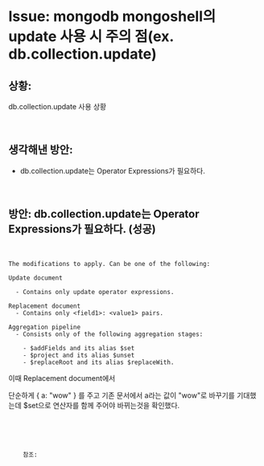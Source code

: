 <!--
author: Dailyscat
purpose: issue arrange
rules:
 (1) 헤더와 문단사이
    <br/>
    <br/>
 (2) 코드가 작성되는 부분은 >로 정리
 (3) 참조는 해당 내용 바로 아래
    <br/>
    <br/>
 (4) 명령어는 bold
 (5) 방안은 ## 안의 과정은 ###
-->

# Issue: mongodb mongoshell의 update 사용 시 주의 점(ex. db.collection.update)

## 상황:

db.collection.update 사용 상황

<br/>

## 생각해낸 방안:

- db.collection.update는 Operator Expressions가 필요하다.

<br/>

## 방안: db.collection.update는 Operator Expressions가 필요하다. (성공)

<br/>

    The modifications to apply. Can be one of the following:

    Update document

      - Contains only update operator expressions.

    Replacement document
      - Contains only <field1>: <value1> pairs.

    Aggregation pipeline
      - Consists only of the following aggregation stages:

        - $addFields and its alias $set
        - $project and its alias $unset
        - $replaceRoot and its alias $replaceWith.

이때 Replacement document에서

단순하게
{
a: "wow"
}
를 주고 기존 문서에서 a라는 값이 "wow"로 바꾸기를 기대했는데 \$set으로 연산자를 함께 주어야 바뀌는것을 확인했다.

<br/>
<br/>
<br/>

        참조:

<br/>
